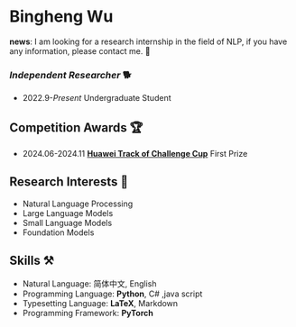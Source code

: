 <!-- <img align="right" src="https://github-readme-stats.vercel.app/api?username=LoserCheems&show_icons=true&theme=transparent&hide_title=true&hide_rank=true" /> -->


# Bingheng Wu

**news**: I am looking for a research internship in the field of NLP, if you have any information, please contact me. 📧

### *Independent Researcher* 🐕

- 2022.9-*Present* Undergraduate Student


## Competition Awards 🏆

- 2024.06-2024.11 **[Huawei Track of Challenge Cup](https://competition.huaweicloud.com/information/1000042047/introduction)** First Prize


## Research Interests 🔭

- Natural Language Processing
- Large Language Models
- Small Language Models
- Foundation Models


## Skills ⚒️

- Natural Language: 简体中文, English
- Programming Language: **Python**, C# ,java script
- Typesetting Language: **LaTeX**, Markdown
- Programming Framework: **PyTorch**
